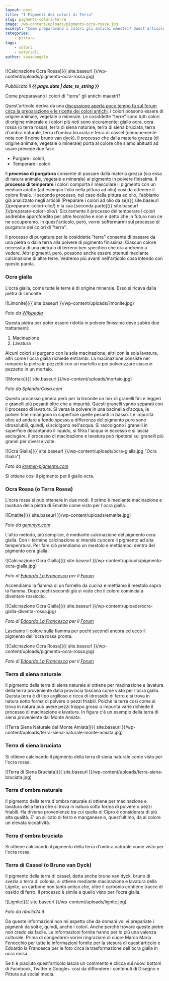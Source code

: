 ```yaml
---
layout: post
title: "I Pigmenti dei colori di Terra"
slug: pigmenti-colori-terre
image: /wp-content/uploads/pigmento-ocra-rossa.jpg
excerpt: "Come preparavano i colori gli antichi maestri? Quest'articolo spiega, con esempi pratici, come gli antichi maestri preparavano i loro colori di terra."
categories:
    - pittura
tags:
    - colori
    - materiali
author: sasadangelo
---
```


![Calcinazione Ocra Rossa]({{ site.baseurl }}/wp-content/uploads/pigmento-ocra-rossa.jpg)

_Pubblicato il **{{ page.date | date_to_string }}**_

Come preparavano i colori di "terra" gli antichi maestri?

Quest'articolo deriva da una [discussione aperta poco tempo fa sul forum circa la preparazione e le ricette dei colori antichi](http://forum.disegnoepittura.it/viewtopic.php?f=5&t=1059). I colori possono essere di origine animale, vegetale o minerale. Le cosiddette "terre" sono tutti colori di origine minerale e i colori più noti sono sicuramente: giallo ocra, ocra rossa (o terra rossa), terra di siena naturale, terra di siena bruciata, terra d'ombra naturale, terra d'ombra bruciata e terra di cassel (comunemente nota con il nome bruno van dyck). Il processo che dalla materia grezza (di origine animale, vegetale o minerale) porta al colore che siamo abituati ad usare prevede due fasi:

- Purgare i colori;
- Temperare i colori.

Il **processo di purgatura** consente di passare dalla materia grezza (sia essa di natura animale, vegetale e minerale) al pigmento in polvere finissima. Il **processo di temperare** i colori comporta il mescolare il pigmento con un medium adatto (ad esempio l'olio nella pittura ad olio) così da ottenere il colore finale. Il secondo processo, nel caso della pittura ad olio, l'abbiamo già analizzato negli articoli [Preparare i colori ad olio da se]({{ site.baseurl }}preparare-colori-olio/) e la sua [seconda parte]({{ site.baseurl }}/preparare-colori-olio/). Sicuramente il processo del temperare i colori andrebbe approfondito per altre tecniche e non è detto che in futuro non ce ne occuperemo. In quest'articolo, però, vorrei soffermarmi sul processo di purgatura dei colori di "terra".

Il processo di purgatura per le cosiddette "terre" consente di passare da una pietra o dalla terra alla polvere di pigmento finissima. Ciascun colore necessita di una pietra o di terreno ben specifico che ora andremo a vedere. Altri pigmenti, però, possono anche essere ottenuti mediante calcinazione di altre terre. Vedremo più avanti nell'articolo cosa intendo con queste parola.

### Ocra gialla

L'ocra gialla, come tutte le terre è di origine minerale. Esso si ricava dalla pietra di Limonite.

![Limonite]({{ site.baseurl }}/wp-content/uploads/limonite.jpg)

_Foto da [Wikipedia](https://it.wikipedia.org/wiki/Limonite)_

Questa pietra per poter essere ridotta in polvere finissima deve subire due trattamenti:

1. Macinazione
2. Lavatura

Alcuni colori si purgano con la sola macinazione, altri con la sola lavatura, altri come l'ocra gialla richiede entrambi. La macinazione consiste nel rompere la pietra in pezzetti con un martello e poi polverizzare ciascun pezzetto in un mortaio.

![Mortaio]({{ site.baseurl }}/wp-content/uploads/mortaio.jpg)

_Foto da SplendorCasa.com_

Questo processo genera però per la limonite un mix di granelli fini e leggeri e granelli più pesanti oltre che a impurità. Questi granelli vanno separati con il processo di lavatura. Si versa la polvere in una bacinella d'acqua, le polveri fine rimangono in superficie quelle pesanti in basso. Le impurità oltre ad andare a fondo spesso a differenza del pigmento puro sono idrosolubili, quindi, si sciolgono nell'acqua. Si raccolgono i granelli in superficie decantando il liquido, si filtra l'acqua in eccesso e si lascia asciugare. il processo di macinazione e lavatura può ripetersi sui granelli più grandi per diverse volte.

![Ocra Gialla]({{ site.baseurl }}/wp-content/uploads/ocra-gialla.jpg "Ocra Gialla")

_Foto da [kremer-pigmente.com](https://www.kremer-pigmente.com/it/pigmenti/terre-naturale/165/ocra-gialla-di-borgogna)_

Si ottiene cosi il pigmento per il giallo ocra.

### Ocra Rossa (o Terra Rossa)

L'ocra rossa si può ottenere in due modi. Il primo è mediante macinazione e lavatura della pietra di Ematite come visto per l'ocra gialla.

![Ematite]({{ site.baseurl }}/wp-content/uploads/ematite.jpg)

_Foto da [gemmyx.com](http://www.gemmyx.com/it/Schede/view/slug/ematite-56)_

L'altro metodo, più semplice, è mediante calcinazione del pigmento ocra gialla. Con il termine calcinazione si intende cuocere il pigmento ad alta temperatura. Per fare ciò prendiamo un mestolo e mettiamoci dentro del pigmento ocra gialla.

![Calcinazione Ocra Gialla]({{ site.baseurl }}/wp-content/uploads/pigmento-ocra-gialla.jpg)

_Foto di [Edoardo La Francesca](https://www.flickr.com/photos/74434140@N04/with/6710131737/#photo_6710131737) per il [Forum](http://forum.disegnoepittura.it/viewtopic.php?f=5&t=1059)_

Accendiamo la fiamma di un fornello da cucina e mettiamo il mestolo sopra la fiamma. Dopo pochi secondi già si vede che il colore comincia a diventare rossiccio.

![Calcinazione Ocra Gialla]({{ site.baseurl }}/wp-content/uploads/ocra-gialla-diventa-rossa.jpg)

_Foto di [Edoardo La Francesca](https://www.flickr.com/photos/74434140@N04/with/6710131737/#photo_6710131737) per il [Forum](http://forum.disegnoepittura.it/viewtopic.php?f=5&t=1059)_

Lasciamo il colore sulla fiamma per pochi secondi ancora ed ecco il pigmento dell'ocra rossa pronta.

![Calcinazione Ocra Rossa]({{ site.baseurl }}/wp-content/uploads/pigmento-ocra-rossa.jpg)

_Foto di [Edoardo La Francesca](https://www.flickr.com/photos/74434140@N04/with/6710131737/#photo_6710131737) per il [Forum](http://forum.disegnoepittura.it/viewtopic.php?f=5&t=1059)_

### Terra di siena naturale

Il pigmento della terra di siena naturale si ottiene per macinazione e lavatura della terra proveniente dalla provincia toscana come visto per l'ocra gialla. Questa terra è di tipo argilloso e ricca di idrossido di ferro e si trova in natura sotto forma di polvere o pezzi friabili. Poichè la terra così come si trova in natura può avere pezzi troppo grossi o impurità varie richiede il processo di macinazione e lavatura. In figura c'è un esempio della terra di siena proveniente dal Monte Amiata.

![Terra Siena Naturale del Monte Amiata]({{ site.baseurl }}/wp-content/uploads/terra-siena-naturale-monte-amiata.jpg)

### Terra di siena bruciata

Si ottiene calcinando il pigmento della terra di siena naturale come visto per l'ocra rossa.

![Terra di Siena Bruciata]({{ site.baseurl }}/wp-content/uploads/terra-siena-bruciata.jpg)

### Terra d'ombra naturale

Il pigmento della terra d'ombra naturale si ottiene per macinazione e lavatura della terra che si trova in natura sotto forma di polvere o pezzi friabili. Ha diverse provenienze tra cui quella di Cipro è considerata di più alta qualità. E' un silicato di ferro e manganese e, quest'ultimo, da al colore un elevata siccatività.

### Terra d'ombra bruciata

Si ottiene calcinando il pigmento della terra d'ombra naturale come visto per l'ocra rossa.

### Terra di Cassel (o Bruno van Dyck)

Il pigmento della terra di cassel, detta anche bruno van dyck, bruno di svezia o terra di colonia, si ottiene mediante macinazione e lavatura della Lignite, un carbone non tanto antico che, oltre il carbonio contiene tracce di ossido di ferro. Il processo è simile a quello visto per l'ocra gialla.

![Lignite]({{ site.baseurl }}/wp-content/uploads/lignite.jpg)

_Foto da ribolla24.it_

Da queste informazioni non mi aspetto che da domani voi vi prepariate i pigmenti da soli e, quindi, anche i colori. Anche perchè trovare queste pietre non credo sia facile. Le informazioni fornite hanno per lo più una valenza culturale. Prima di congedarmi vorrei ringraziare di cuore Marco Maria Fenocchio per tutte le informazioni fornite per la stesura di quest'articolo e Edoardo la Francesca per le foto circa la trasformazione dell'ocra gialla in ocra rossa.

Se ti è piaciuto quest'articolo lascia un commento e clicca sui nuovi bottoni di Facebook, Twitter e Google+ così da diffondere i contenuti di Disegno e Pittura sui social media.
